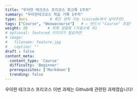 ```yaml
---
title: "우아한 테크코스 프리코스 회고록 1주차"
summary: "우아한테크코스 학습 기록 1주차"
type: docs          # 혹은 생략 가능 (cascade에서 넣어주면)
tags: ["Course", "Woowacourse"]   # ← 반드시 "Course" 포함!
weight: 20         # 목록 정렬용 (작을수록 위)
# optional: featured 이미지가 필요하면
# image:
#   filename: feature.jpg
#   caption: ""
draft : false
content_meta:
  content_type: 'Course'
  difficulty: 'Beginner'
  prerequisites: ['Markdown']
  trending: false
---
```


우아한 테크코스 프리코스 이번 과제는 Github에 관련된 과제였습니다!
